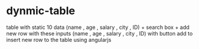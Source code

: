 # dynmic-table
table with static 10 data (name , age , salary , city , ID) + search box + add new row with these inputs (name , age , salary , city , ID) with button add to insert new row to the table  using angularjs
